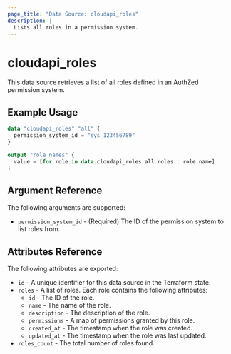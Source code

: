 ```yaml
---
page_title: "Data Source: cloudapi_roles"
description: |-
  Lists all roles in a permission system.
---
```


# cloudapi_roles

This data source retrieves a list of all roles defined in an AuthZed permission system.

## Example Usage

```terraform
data "cloudapi_roles" "all" {
  permission_system_id = "sys_123456789"
}

output "role_names" {
  value = [for role in data.cloudapi_roles.all.roles : role.name]
}
```

## Argument Reference

The following arguments are supported:

* `permission_system_id` - (Required) The ID of the permission system to list roles from.

## Attributes Reference

The following attributes are exported:

* `id` - A unique identifier for this data source in the Terraform state.
* `roles` - A list of roles. Each role contains the following attributes:
  * `id` - The ID of the role.
  * `name` - The name of the role.
  * `description` - The description of the role.
  * `permissions` - A map of permissions granted by this role.
  * `created_at` - The timestamp when the role was created.
  * `updated_at` - The timestamp when the role was last updated.
* `roles_count` - The total number of roles found. 
